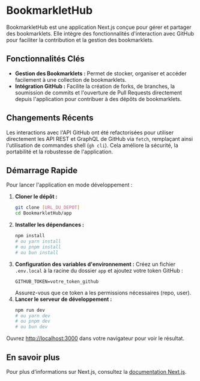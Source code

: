# BookmarkletHub

BookmarkletHub est une application Next.js conçue pour gérer et partager des bookmarklets. Elle intègre des fonctionnalités d'interaction avec GitHub pour faciliter la contribution et la gestion des bookmarklets.

## Fonctionnalités Clés

*   **Gestion des Bookmarklets :** Permet de stocker, organiser et accéder facilement à une collection de bookmarklets.
*   **Intégration GitHub :** Facilite la création de forks, de branches, la soumission de commits et l'ouverture de Pull Requests directement depuis l'application pour contribuer à des dépôts de bookmarklets.

## Changements Récents

Les interactions avec l'API GitHub ont été refactorisées pour utiliser directement les API REST et GraphQL de GitHub via `fetch`, remplaçant ainsi l'utilisation de commandes shell (`gh cli`). Cela améliore la sécurité, la portabilité et la robustesse de l'application.

## Démarrage Rapide

Pour lancer l'application en mode développement :

1.  **Cloner le dépôt :**
    ```bash
    git clone [URL_DU_DEPOT]
    cd BookmarkletHub/app
    ```
2.  **Installer les dépendances :**
    ```bash
    npm install
    # ou yarn install
    # ou pnpm install
    # ou bun install
    ```
3.  **Configuration des variables d'environnement :**
    Créez un fichier `.env.local` à la racine du dossier `app` et ajoutez votre token GitHub :
    ```
    GITHUB_TOKEN=votre_token_github
    ```
    Assurez-vous que ce token a les permissions nécessaires (repo, user).
4.  **Lancer le serveur de développement :**
    ```bash
    npm run dev
    # ou yarn dev
    # ou pnpm dev
    # ou bun dev
    ```

Ouvrez [http://localhost:3000](http://localhost:3000) dans votre navigateur pour voir le résultat.

## En savoir plus

Pour plus d'informations sur Next.js, consultez la [documentation Next.js](https://nextjs.org/docs).